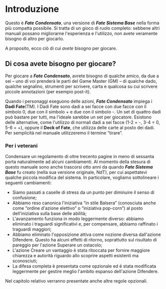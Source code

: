# Introduzione

Questo è ***Fate Condensato***, una versione di ***Fate Sistema Base*** nella forma più compatta possibile. Si tratta di un gioco di ruolo completo: sebbene altri manuali possano migliorarne l'esperienza e l'utilizzo, non avete veramente bisogno di altro per giocarlo.

A proposito, ecco ciò di cui *avete* bisogno per giocare.

## Di cosa avete bisogno per giocare?

Per giocare a ***Fate Condensato***, avrete bisogno di qualche amico, da due a sei – uno di voi prenderà le parti del Game Master (GM) – di qualche dado, qualche segnalino, strumenti per scrivere, carta e qualcosa su cui scrivere piccole annotazioni (per esempio post-it).

Quando i personaggi eseguono delle azioni, ***Fate Condensato*** impiega i **Dadi Fate**(TM). I Dadi Fate sono dadi a sei facce con due facce con il simbolo 0, due con il simbolo + e due con il simbolo -. Un set di quattro dadi può bastare per tutti, ma l'ideale sarebbe un set per giocatore. Esistono delle alternative, come l'utilizzo di normali dadi a sei facce (1-2 = -, 3-4 = 0, 5-6 = +), oppure il **Deck of Fate**, che utilizza delle carte al posto dei dadi. Per semplicità nel manuale utilizzeremo il termine “tirare”.

### Per i veterani

Condensare un regolamento di oltre trecento pagine in meno di sessanta porta naturalmente ad alcuni cambiamenti. Al momento della stesura di questo manuale sono anche trascorsi otto anni da quando ***Fate Sistema Base*** fu creato (nella sua versione originale, NdT), per cui aspettatevi qualche piccola modifica del sistema. In particolare, vogliamo sottolineare i seguenti cambiamenti:

- Siamo passati a caselle di stress da un punto per diminuire il senso di confusione;
- Abbiamo reso canonica l'iniziativa “in stile Balsera” (conosciuta anche come “ordine d'azione elettivo” o “iniziativa pop-corn”) al posto dell'iniziativa sulla base delle abilità;
- L'avanzamento funziona in modo leggermente diverso: abbiamo eliminato i traguardi significativi e, per compensare, abbiamo raffinato i traguardi maggiori;
- Abbiamo eliminato l'opposizione attiva come nozione diversa dall'azione Difendere. Questo ha alcuni effetti di ritorno, soprattutto sul risultato di pareggio per l'azione Superare un ostacolo;
- L'azione Creare un vantaggio è stata ritoccata per fornire maggiore chiarezza e autorità riguardo allo scoprire aspetti esistenti ma sconosciuti;
- La difesa completa è presentata come opzionale ed é stata modificata leggermente per gestire meglio l'ambito espanso dell'azione Difendere.

Nel capitolo relativo verranno presentate anche altre regole opzionali.
